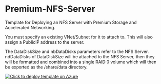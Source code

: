 # Premium-NFS-Server
Template for Deploying an NFS Server with Premium Storage and Accelerated Networking.

You must specify an existing VNet/Subnet for it to attach to.
This will also assign a PublicIP address to the server.

The DataDiskSize and nbDataDisks parameters refer to the NFS Server.  ndDataDisks of DataDiskSize will be attached to the NFS Server, then they will be formatted and combined into a single RAID 0 volume which will then be exported as the /share/data directory. 


[![Click to deploy template on Azure](http://azuredeploy.net/deploybutton.png "Click to deploy template on Azure")](https://portal.azure.com/#create/Microsoft.Template/uri/https%3A%2F%2Fraw.githubusercontent.com%2Fzhifaliu%2FNESDIS_SIGP_Azur%2Fmaster%2Fazuredeploy.json) 

